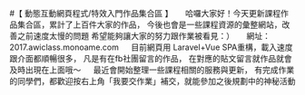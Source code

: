 #【 動態互動網頁程式/特效入門作品集合區 】
　
哈囉大家好！今天更新課程作品集合區，累計了上百件大家的作品，
今後也會是一些課程資源的彙整網站，改善之前速度太慢的問題
希望能夠讓大家的努力跟作業被看見：）
　
網址：2017.awiclass.monoame.com
　
目前網頁用 Laravel+Vue SPA重構，載入速度跟介面都順暢很多，
凡是有在fb社團留言的作品，
在對應的貼文留言就作品就會及時出現在上面哦～
　
最近會開始整理一些課程相關的服務與更新，
有完成作業的同學們，都歡迎按右上角「我要交作業」補交，就能參加之後規劃中的神秘活動

